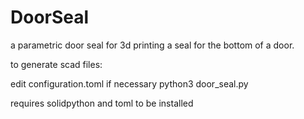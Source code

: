 # DoorSeal

a parametric door seal for 3d printing a seal for the bottom of a door.

to generate scad files:

edit configuration.toml if necessary
python3 door_seal.py

requires solidpython and toml to be installed
